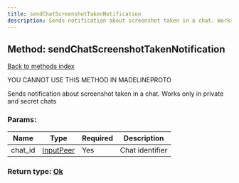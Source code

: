 ```yaml
---
title: sendChatScreenshotTakenNotification
description: Sends notification about screenshot taken in a chat. Works only in private and secret chats
---
```

## Method: sendChatScreenshotTakenNotification  
[Back to methods index](index.md)


YOU CANNOT USE THIS METHOD IN MADELINEPROTO


Sends notification about screenshot taken in a chat. Works only in private and secret chats

### Params:

| Name     |    Type       | Required | Description |
|----------|---------------|----------|-------------|
|chat\_id|[InputPeer](../types/InputPeer.md) | Yes|Chat identifier|


### Return type: [Ok](../types/Ok.md)

